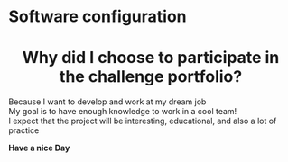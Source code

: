 # Software configuration
<h1 align="center" color="red"> Why did I choose to participate in the challenge portfolio?</h1>
Because I want to develop and work at my dream job <br>
My goal is to have enough knowledge to work in a cool team!<br>
I expect that the project will be interesting, educational, and also a lot of practice

**Have a nice Day**
